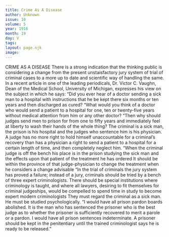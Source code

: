 ```yaml
---
title: Crime As A Disease
author: Unknown
issue: 10
volume: 5
year: 1916
month: 19
day: V
tags:
layout: page.njk
image:
---
```

CRIME AS A DISEASE       There is a strong indication that the thinking public is considering a change from the present unstaisfactory jury system of trial of criminal cases to a more up to date and scientific way of handling the same. In a recent article in one of the leading periodicals, Dr. Victor C. Vaughn, Dean of the Medical School, University of Michigan, expresses his view on the subject in which he says:       “Did you ever hear of a doctor sending a sick man to a hospital with instructions that he be kept there six months or ten years and then discharged as cured?       “What would you think of a doctor who would send a patient to a hospital for one, ten or twenty-five years without medical attention from him or any other doctor?       “Then why should judges send men to prison for from one to fifty years and immediately feel at liberty to wash their hands of the whole thing? The criminal is a sick man, the prison is his hospital and the judges who sentence him is his physician. A judge has no more right to hold himself unaccountable for a criminal’s recovery than has a physician a right to send a patient to a hospital for a certain length of time, and then completely neglect him.       “When the criminal judge is off the bench his place is in the prison studying the sick man and the effects upon that patient of the treatment he has ordered It should be within the province of that judge-physician to change the treatment when he considers a change advisable       “In the trial of criminals the jury system has proved a failure; instead of a jury, criminals should be tried by a bench of three expert criminologists. There should be special institutions where criminology is taught, and where all lawyers, desiring to fit themselves for criminal judgeships, would be compelled to spend time in study to become expert modern criminologists They must regard the criminal as a sick man. He must be studied psychologically.       “I would have all prison pardon boards abolished. It is the man who has sentenced the prisoner who is the best judge as to whether the prisoner is sufficiently recovered to merit a parole or a pardon. I would have all prison sentences indeterminate. A prisoner should be kept in the penitentiary until the trained criminologist says he is ready to be released.”    





